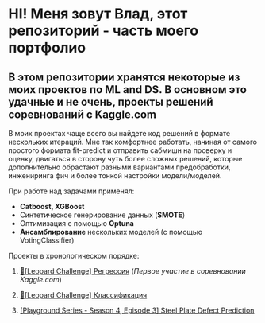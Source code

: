 # HI! Меня зовут Влад, этот репозиторий - часть моего портфолио

## В этом репозитории хранятся некоторые из моих проектов по ML and DS. В основном это удачные и не очень, проекты решений соревнований с Kaggle.com

В моих проектах чаще всего вы найдете код решений в формате нескольких итераций. Мне так комфортнее работать, начиная от самого простого формата fit-predict и отправить сабмишн на проверку и оценку, двигаться в сторону чуть более сложных решений, которые дополнительно обрастают разными вариантами предобработки, инжениринга фич и более тонкой настройки модели/моделей. 

При работе над задачами применял:
- **Catboost, XGBoost**
- Синтетическое генерирование данных (**SMOTE**)
- Оптимизация с помощью **Optuna**
- **Ансамблирование** нескольких моделей (с помощью VotingClassifier)

Проекты в хронологическом порядке:

1. [🐆[Leopard Challenge] Регрессия](https://github.com/vladenec/ds_projects/tree/main/kaggle_regression_leopard_challenge)
    (*Первое участие в соревновании Kaggle.com*)
   
2. [🐆[Leopard Challenge] Классификация](https://github.com/vladenec/ds_projects/tree/main/kaggle_classification_leopard_challenge)

3. [[Playground Series - Season 4, Episode 3] Steel Plate Defect Prediction](https://github.com/vladenec/ds_projects/tree/main/kaggle_playground_S4E3)

